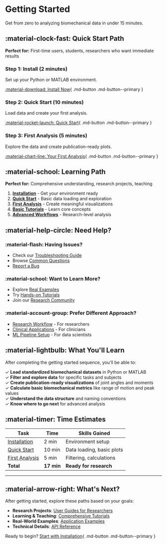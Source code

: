 # Getting Started

Get from zero to analyzing biomechanical data in under 15 minutes.

## :material-clock-fast: Quick Start Path

**Perfect for:** First-time users, students, researchers who want immediate results

<div class="getting-started-flow" markdown>

### Step 1: **Install** (2 minutes)
Set up your Python or MATLAB environment.

[:material-download: Install Now](installation/){ .md-button .md-button--primary }

### Step 2: **Quick Start** (10 minutes)  
Load data and create your first analysis.

[:material-rocket-launch: Quick Start](quick_start/){ .md-button .md-button--primary }

### Step 3: **First Analysis** (5 minutes)
Explore the data and create publication-ready plots.

[:material-chart-line: Your First Analysis](first_analysis/){ .md-button .md-button--primary }

</div>

## :material-school: Learning Path

**Perfect for:** Comprehensive understanding, research projects, teaching

<div class="learning-progression" markdown>

1. **[Installation](installation/)** - Get your environment ready
2. **[Quick Start](quick_start/)** - Basic data loading and exploration  
3. **[First Analysis](first_analysis/)** - Create meaningful visualizations
4. **[Basic Tutorials](../tutorials/basic/load_explore/)** - Learn core concepts
5. **[Advanced Workflows](../tutorials/advanced/multi_dataset/)** - Research-level analysis

</div>

## :material-help-circle: Need Help?

<div class="help-options" markdown>

### :material-flash: **Having Issues?**
- Check our [Troubleshooting Guide](../user_guides/researchers/getting_data/#troubleshooting)
- Browse [Common Questions](../examples/#frequently-asked-questions)
- [Report a Bug](https://github.com/your-org/locomotion-data-standardization/issues)

### :material-school: **Want to Learn More?**
- Explore [Real Examples](../examples/)
- Try [Hands-on Tutorials](../tutorials/)
- Join our [Research Community](mailto:contact@locomotion-data-standardization.org)

### :material-account-group: **Prefer Different Approach?**
- [Research Workflow](../user_guides/researchers/getting_data/) - For researchers
- [Clinical Applications](../user_guides/clinicians/clinical_applications/) - For clinicians  
- [ML Pipeline Setup](../user_guides/data_scientists/ml_pipelines/) - For data scientists

</div>

## :material-lightbulb: What You'll Learn

After completing the getting started sequence, you'll be able to:

✓ **Load standardized biomechanical datasets** in Python or MATLAB  
✓ **Filter and explore data** for specific tasks and subjects  
✓ **Create publication-ready visualizations** of joint angles and moments  
✓ **Calculate basic biomechanical metrics** like range of motion and peak values  
✓ **Understand the data structure** and naming conventions  
✓ **Know where to go next** for advanced analysis

## :material-timer: Time Estimates

| Task | Time | Skills Gained |
|------|------|---------------|
| [Installation](installation/) | 2 min | Environment setup |
| [Quick Start](quick_start/) | 10 min | Data loading, basic plots |
| [First Analysis](first_analysis/) | 5 min | Filtering, calculations |
| **Total** | **17 min** | **Ready for research** |

---

## :material-arrow-right: What's Next?

After getting started, explore these paths based on your goals:

- **Research Projects**: [User Guides for Researchers](../user_guides/researchers/getting_data/)
- **Learning & Teaching**: [Comprehensive Tutorials](../tutorials/)
- **Real-World Examples**: [Application Examples](../examples/)
- **Technical Details**: [API Reference](../reference/api/python/)

Ready to begin? [Start with Installation](installation/){ .md-button .md-button--primary }